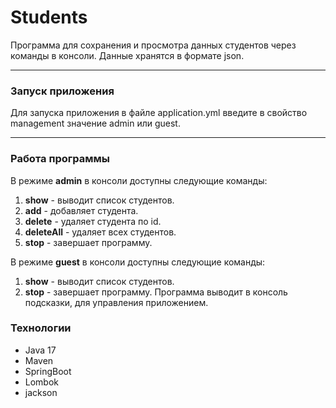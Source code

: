# Students
Программа для сохранения и просмотра данных студентов через команды в консоли.
Данные хранятся в формате json.
***
### Запуск приложения
Для запуска приложения в файле application.yml введите в свойство management значение admin или guest.
***
### Работа программы
В режиме **admin** в консоли доступны следующие команды:
1. **show** - выводит список студентов.
2. **add** - добавляет студента.
3. **delete** - удаляет студента по id.
4. **deleteAll** - удаляет всех студентов.
5. **stop** - завершает программу.

В режиме **guest** в консоли доступны следующие команды:
1. **show** - выводит список студентов.
2. **stop** - завершает программу.
Программа выводит в консоль подсказки, для управления приложением.
### Технологии
* Java 17
* Maven
* SpringBoot
* Lombok
* jackson